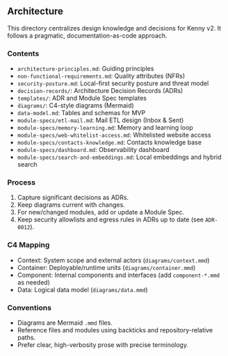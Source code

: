 ## Architecture

This directory centralizes design knowledge and decisions for Kenny v2. It follows a pragmatic, documentation-as-code approach.

### Contents
- `architecture-principles.md`: Guiding principles
- `non-functional-requirements.md`: Quality attributes (NFRs)
- `security-posture.md`: Local-first security posture and threat model
- `decision-records/`: Architecture Decision Records (ADRs)
- `templates/`: ADR and Module Spec templates
- `diagrams/`: C4-style diagrams (Mermaid)
 - `data-model.md`: Tables and schemas for MVP
 - `module-specs/etl-mail.md`: Mail ETL design (Inbox & Sent)
 - `module-specs/memory-learning.md`: Memory and learning loop
 - `module-specs/web-whitelist-access.md`: Whitelisted website access
 - `module-specs/contacts-knowledge.md`: Contacts knowledge base
 - `module-specs/dashboard.md`: Observability dashboard
 - `module-specs/search-and-embeddings.md`: Local embeddings and hybrid search

### Process
1. Capture significant decisions as ADRs.
2. Keep diagrams current with changes.
3. For new/changed modules, add or update a Module Spec.
4. Keep security allowlists and egress rules in ADRs up to date (see `ADR-0012`).

### C4 Mapping
- Context: System scope and external actors (`diagrams/context.mmd`)
- Container: Deployable/runtime units (`diagrams/container.mmd`)
- Component: Internal components and interfaces (add `component-*.mmd` as needed)
- Data: Logical data model (`diagrams/data.mmd`)

### Conventions
- Diagrams are Mermaid `.mmd` files.
- Reference files and modules using backticks and repository-relative paths.
- Prefer clear, high-verbosity prose with precise terminology.


